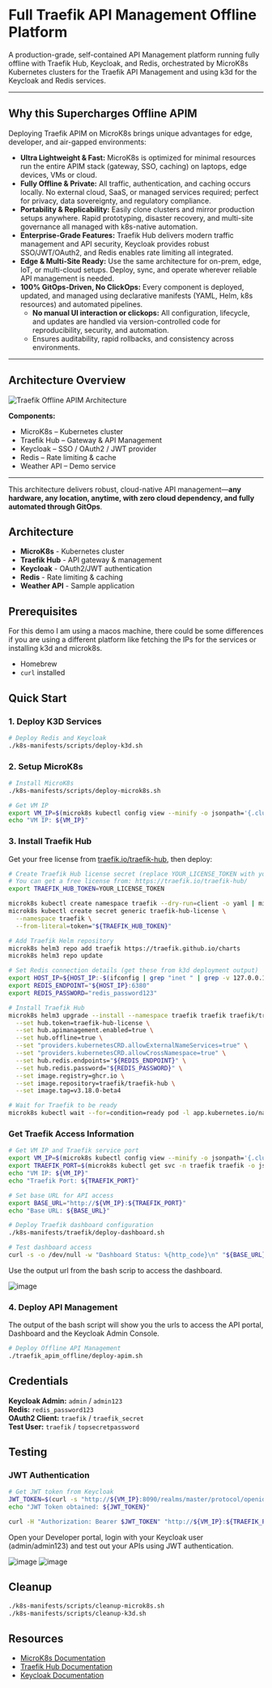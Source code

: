 # Full Traefik API Management Offline Platform

A production-grade, self-contained API Management platform running fully offline with Traefik Hub, Keycloak, and Redis, orchestrated by MicroK8s Kubernetes clusters for the Traefik API Management and using k3d for the Keycloak and Redis services.

---

## Why this Supercharges Offline APIM

Deploying Traefik APIM on MicroK8s brings unique advantages for edge, developer, and air-gapped environments:

- **Ultra Lightweight & Fast:** MicroK8s is optimized for minimal resources run the entire APIM stack (gateway, SSO, caching) on laptops, edge devices, VMs or cloud.
- **Fully Offline & Private:** All traffic, authentication, and caching occurs locally. No external cloud, SaaS, or managed services required; perfect for privacy, data sovereignty, and regulatory compliance.
- **Portability & Replicability:** Easily clone clusters and mirror production setups anywhere. Rapid prototyping, disaster recovery, and multi-site governance all managed with k8s-native automation.
- **Enterprise-Grade Features:** Traefik Hub delivers modern traffic management and API security, Keycloak provides robust SSO/JWT/OAuth2, and Redis enables rate limiting all integrated.
- **Edge & Multi-Site Ready:** Use the same architecture for on-prem, edge, IoT, or multi-cloud setups. Deploy, sync, and operate wherever reliable API management is needed.
- **100% GitOps-Driven, No ClickOps:** Every component is deployed, updated, and managed using declarative manifests (YAML, Helm, k8s resources) and automated pipelines.
  - **No manual UI interaction or clickops:** All configuration, lifecycle, and updates are handled via version-controlled code for reproducibility, security, and automation.
  - Ensures auditability, rapid rollbacks, and consistency across environments.

---

## Architecture Overview

![Traefik Offline APIM Architecture](images/traefik_apim_offline_architecture.png)

**Components:**
- MicroK8s – Kubernetes cluster
- Traefik Hub – Gateway & API Management
- Keycloak – SSO / OAuth2 / JWT provider
- Redis – Rate limiting & cache
- Weather API – Demo service

---

This architecture delivers robust, cloud-native API management—**any hardware, any location, anytime, with zero cloud dependency, and fully automated through GitOps**.

## Architecture

- **MicroK8s** - Kubernetes cluster
- **Traefik Hub** - API gateway & management
- **Keycloak** - OAuth2/JWT authentication  
- **Redis** - Rate limiting & caching
- **Weather API** - Sample application

## Prerequisites

For this demo I am using a macos machine, there could be some differences if you are using a different platform like fetching the IPs for the services or installing k3d and microk8s.

- Homebrew 
- `curl` installed

## Quick Start

### 1. Deploy K3D Services
```bash
# Deploy Redis and Keycloak
./k8s-manifests/scripts/deploy-k3d.sh
```

### 2. Setup MicroK8s
```bash
# Install MicroK8s
./k8s-manifests/scripts/deploy-microk8s.sh

# Get VM IP
export VM_IP=$(microk8s kubectl config view --minify -o jsonpath='{.clusters[0].cluster.server}' | sed 's|https://||' | sed 's|:.*||')
echo "VM IP: ${VM_IP}"
```

### 3. Install Traefik Hub

Get your free license from [traefik.io/traefik-hub](https://traefik.io/traefik-hub/), then deploy:

```bash
# Create Traefik Hub license secret (replace YOUR_LICENSE_TOKEN with your actual token)
# You can get a free license from: https://traefik.io/traefik-hub/
export TRAEFIK_HUB_TOKEN=YOUR_LICENSE_TOKEN

microk8s kubectl create namespace traefik --dry-run=client -o yaml | microk8s kubectl apply -f -
microk8s kubectl create secret generic traefik-hub-license \
  --namespace traefik \
  --from-literal=token="${TRAEFIK_HUB_TOKEN}"

# Add Traefik Helm repository
microk8s helm3 repo add traefik https://traefik.github.io/charts
microk8s helm3 repo update

# Set Redis connection details (get these from k3d deployment output)
export HOST_IP=${HOST_IP:-$(ifconfig | grep "inet " | grep -v 127.0.0.1 | head -1 | awk '{print $2}')}
export REDIS_ENDPOINT="${HOST_IP}:6380"
export REDIS_PASSWORD="redis_password123"

# Install Traefik Hub
microk8s helm3 upgrade --install --namespace traefik traefik traefik/traefik \
  --set hub.token=traefik-hub-license \
  --set hub.apimanagement.enabled=true \
  --set hub.offline=true \
  --set "providers.kubernetesCRD.allowExternalNameServices=true" \
  --set "providers.kubernetesCRD.allowCrossNamespace=true" \
  --set hub.redis.endpoints="${REDIS_ENDPOINT}" \
  --set hub.redis.password="${REDIS_PASSWORD}" \
  --set image.registry=ghcr.io \
  --set image.repository=traefik/traefik-hub \
  --set image.tag=v3.18.0-beta4

# Wait for Traefik to be ready
microk8s kubectl wait --for=condition=ready pod -l app.kubernetes.io/name=traefik -n traefik --timeout=300s
```

### Get Traefik Access Information

```bash
# Get VM IP and Traefik service port
export VM_IP=$(microk8s kubectl config view --minify -o jsonpath='{.clusters[0].cluster.server}' | sed 's|https://||' | sed 's|:.*||')
export TRAEFIK_PORT=$(microk8s kubectl get svc -n traefik traefik -o jsonpath='{.spec.ports[0].nodePort}')
echo "VM IP: ${VM_IP}"
echo "Traefik Port: ${TRAEFIK_PORT}"

# Set base URL for API access
export BASE_URL="http://${VM_IP}:${TRAEFIK_PORT}"
echo "Base URL: ${BASE_URL}"

```

```bash
# Deploy Traefik dashboard configuration
./k8s-manifests/traefik/deploy-dashboard.sh

# Test dashboard access
curl -s -o /dev/null -w "Dashboard Status: %{http_code}\n" "${BASE_URL}/dashboard/"
```
Use the output url from the bash scrip to access the dashboard.

![image](images/traefik_dashboard.png)

### 4. Deploy API Management

The output of the bash script will show you the urls to access the API portal, Dashboard and the Keycloak Admin Console.

```bash
# Deploy Offline API Management
./traefik_apim_offline/deploy-apim.sh
```
## Credentials

**Keycloak Admin:** `admin` / `admin123`  
**Redis:** `redis_password123`  
**OAuth2 Client:** `traefik` / `traefik_secret`  
**Test User:** `traefik` / `topsecretpassword`

## Testing

### JWT Authentication

```bash
# Get JWT token from Keycloak
JWT_TOKEN=$(curl -s "http://${VM_IP}:8090/realms/master/protocol/openid-connect/token" -H "Content-Type: application/x-www-form-urlencoded" -d "grant_type=password&client_id=admin-cli&username=admin&password=admin123" | grep -o '"access_token":"[^"]*"' | cut -d'"' -f4)
echo "JWT Token obtained: ${JWT_TOKEN}"
```

```bash
curl -H "Authorization: Bearer $JWT_TOKEN" "http://${VM_IP}:${TRAEFIK_PORT}/weather/"
```

Open your Developer portal, login with your Keycloak user (admin/admin123) and test out your APIs using JWT authentication.

![image](images/keycloak_sso_login.png)
![image](images/traefik_portal.png)

## Cleanup

```bash
./k8s-manifests/scripts/cleanup-microk8s.sh
./k8s-manifests/scripts/cleanup-k3d.sh
```

## Resources

- [MicroK8s Documentation](https://microk8s.io/docs)
- [Traefik Hub Documentation](https://doc.traefik.io/traefik-hub/)
- [Keycloak Documentation](https://www.keycloak.org/documentation)